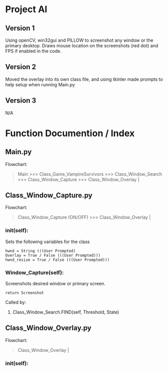 # Project AI
## Version 1
Using openCV, win32gui and PILLOW to screenshot any window or the primary desktop.
Draws mouse location on the screenshots (red dot) and FPS if enabled in the code.

## Version 2
Moved the overlay into its own class file, and using tkinter made prompts to help setup when running Main.py

## Version 3
N/A

# Function Documention / Index
## Main.py
Flowchart:
> Main >>> Class_Game_VampireSurvivors >>> Class_Window_Search >>> Class_Window_Capture >>> Class_Window_Overlay |

## Class_Window_Capture.py
Flowchart:
> Class_Window_Capture (ON/OFF) >>> Class_Window_Overlay |

### __init__(self):
Sets the following variables for the class
```
hwnd = String (((User Prompted)
Overlay = True / False (((User Prompted)))
hwnd_resize = True / False (((User Prompted)))
```

### Window_Capture(self):
Screenshots desired window or primary screen.
```
return Screenshot
```
Called by:
1. Class_Window_Search.FIND(self, Threshold, State)

## Class_Window_Overlay.py
Flowchart:
> Class_Window_Overlay |

### __init__(self):
